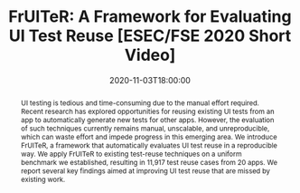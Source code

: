 ---
# Documentation: https://sourcethemes.com/academic/docs/managing-content/

title: "FrUITeR: A Framework for Evaluating UI Test Reuse [ESEC/FSE 2020 Short Video]"
event: The ACM Joint European Software Engineering Conference and Symposium on the Foundations of Software Engineering (ESEC/FSE)
event_url:
location: Virtual Event
address:
  street:
  city:
  region:
  postcode:
  country:
summary:
abstract: "UI testing is tedious and time-consuming due to the manual effort required. Recent research has explored opportunities for reusing existing UI tests from an app to automatically generate new tests for other apps. However, the evaluation of such techniques currently remains manual, unscalable, and unreproducible, which can waste effort and impede progress in this emerging area. We introduce FrUITeR, a framework that automatically evaluates UI test reuse in a reproducible way. We apply FrUITeR to existing test-reuse techniques on a uniform benchmark we established, resulting in 11,917 test reuse cases from 20 apps. We report several key findings aimed at improving UI test reuse that are missed by existing work."

# Talk start and end times.
#   End time can optionally be hidden by prefixing the line with `#`.
date: 2020-11-03T18:00:00
date_end: 
all_day: false

# Schedule page publish date (NOT talk date).
# publishDate: 2020-11-03T18:09:40-07:00

authors: ["Yixue Zhao", "Justin Chen", "Adriana Sejfia", "Marcelo Laser", "Jie M. Zhang", "Federica Sarro", "Mark Harman", "Nenad Medvidovic"]
tags: []

# Is this a featured talk? (true/false)
featured: true

# Featured image
# To use, add an image named `featured.jpg/png` to your page's folder. 
# Focal points: Smart, Center, TopLeft, Top, TopRight, Left, Right, BottomLeft, Bottom, BottomRight.
image:
  caption: ""
  focal_point: ""
  preview_only: false

# Custom links (optional).
#   Uncomment and edit lines below to show custom links.
links:
- name: Subscribe
  url: https://www.youtube.com/channel/UCn-EdIQUp1jZI1zahbXYLBw
  icon_pack: fab
  icon: youtube

# Optional filename of your slides within your talk's folder or a URL.
url_slides: https://speakerdeck.com/yixue_zhao/fruiter-a-framework-for-evaluating-ui-test-reuse-trailer-video-slides-22877491-9009-49ba-9340-0793719c55c4

url_code:
url_pdf: https://arxiv.org/abs/2008.03427
url_video: https://youtu.be/zu2pmpqO9Rk

# Markdown Slides (optional).
#   Associate this talk with Markdown slides.
#   Simply enter your slide deck's filename without extension.
#   E.g. `slides = "example-slides"` references `content/slides/example-slides.md`.
#   Otherwise, set `slides = ""`.
slides: ""

# Projects (optional).
#   Associate this post with one or more of your projects.
#   Simply enter your project's folder or file name without extension.
#   E.g. `projects = ["internal-project"]` references `content/project/deep-learning/index.md`.
#   Otherwise, set `projects = []`.
projects: []
---
